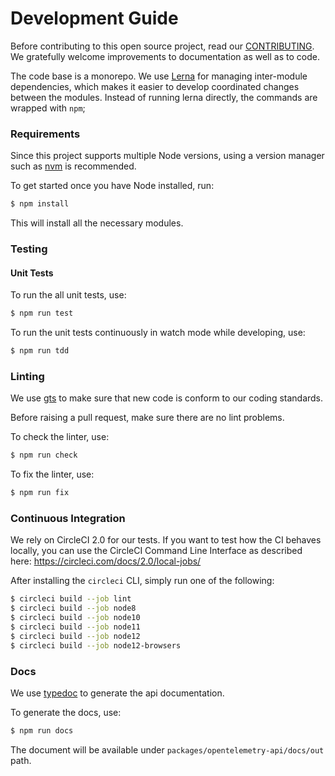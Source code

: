 # Development Guide

Before contributing to this open source project, read our [CONTRIBUTING](../CONTRIBUTING.md). We gratefully welcome improvements to documentation as well as to code.

The code base is a monorepo. We use [Lerna](https://lerna.js.org/) for managing inter-module dependencies, which makes it easier to develop coordinated changes between the modules. Instead of running lerna directly, the commands are wrapped with `npm`;

### Requirements

Since this project supports multiple Node versions, using a version
manager such as [nvm](https://github.com/creationix/nvm) is recommended.

To get started once you have Node installed, run:

```sh
$ npm install
```

This will install all the necessary modules.

### Testing

#### Unit Tests

To run the all unit tests, use:

```sh
$ npm run test
```

To run the unit tests continuously in watch mode while developing, use:

```sh
$ npm run tdd
```

### Linting

We use [gts](https://www.npmjs.com/package/gts) to make sure that new code is conform to our coding standards.

Before raising a pull request, make sure there are no lint problems.

To check the linter, use:
```sh
$ npm run check
```

To fix the linter, use:
```sh
$ npm run fix
```

### Continuous Integration

We rely on CircleCI 2.0 for our tests. If you want to test how the CI behaves
locally, you can use the CircleCI Command Line Interface as described here:
https://circleci.com/docs/2.0/local-jobs/

After installing the `circleci` CLI, simply run one of the following:

```sh
$ circleci build --job lint
$ circleci build --job node8
$ circleci build --job node10
$ circleci build --job node11
$ circleci build --job node12
$ circleci build --job node12-browsers
```

### Docs

We use [typedoc](https://www.npmjs.com/package/typedoc) to generate the api documentation.

To generate the docs, use:
```sh
$ npm run docs
```

The document will be available under `packages/opentelemetry-api/docs/out` path.
